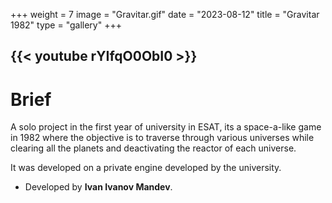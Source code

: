 +++
weight = 7
image = "Gravitar.gif"
date = "2023-08-12"
title = "Gravitar 1982"
type = "gallery"
+++

{{< youtube rYIfqO0ObI0 >}}
---
# Brief

A solo project in the first year of university in ESAT, its a space-a-like game in 1982 where the objective is to traverse through various universes while clearing all the planets and deactivating the reactor of each universe.

It was developed on a private engine developed by the university.

- Developed by **Ivan Ivanov Mandev**.